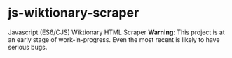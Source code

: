 # js-wiktionary-scraper
Javascript (ES6/CJS) Wiktionary HTML Scraper
**Warning**: This project is at an early stage of work-in-progress. Even the most recent is likely to have serious bugs.